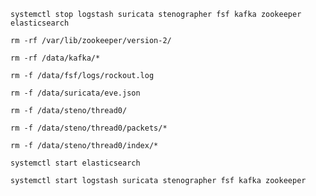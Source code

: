 `systemctl stop logstash suricata stenographer fsf kafka zookeeper elasticsearch`  

`rm -rf /var/lib/zookeeper/version-2/`  

`rm -rf /data/kafka/*`  

`rm -f /data/fsf/logs/rockout.log`  

`rm -f /data/suricata/eve.json`  

`rm -f /data/steno/thread0/`

`rm -f /data/steno/thread0/packets/*`    

`rm -f /data/steno/thread0/index/*`   

`systemctl start elasticsearch`  

`systemctl start logstash suricata stenographer fsf kafka zookeeper`  
